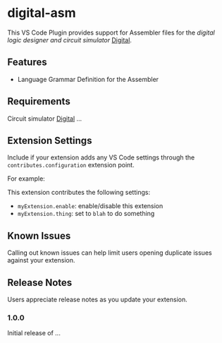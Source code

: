 # digital-asm 

This VS Code Plugin provides support for Assembler files for the _digital logic designer and circuit simulator_ [Digital](https://github.com/hneemann/Digital).

## Features

* Language Grammar Definition for the Assembler

## Requirements

Circuit simulator [Digital](https://github.com/hneemann/Digital) ...

## Extension Settings

Include if your extension adds any VS Code settings through the `contributes.configuration` extension point.

For example:

This extension contributes the following settings:

* `myExtension.enable`: enable/disable this extension
* `myExtension.thing`: set to `blah` to do something

## Known Issues

Calling out known issues can help limit users opening duplicate issues against your extension.

## Release Notes

Users appreciate release notes as you update your extension.

### 1.0.0

Initial release of ...

